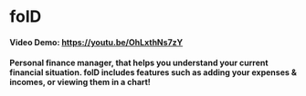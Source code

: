 # folD  
#### Video Demo: https://youtu.be/OhLxthNs7zY

#### Personal finance manager, that helps you understand your current financial situation. folD includes features such as adding your expenses & incomes, or viewing them in a chart!
